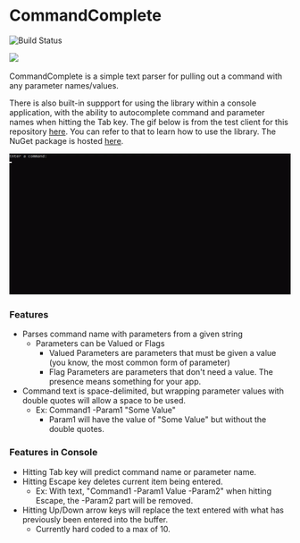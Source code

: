 # CommandComplete

![Build Status](https://programmeral.visualstudio.com/_apis/public/build/definitions/06509de1-b684-4544-a7f4-5a0d1a1a4269/28/badge)

![](https://sonarcloud.io/api/project_badges/measure?project=CommandComplete&metric=sqale_rating)


CommandComplete is a simple text parser for pulling out a command with any parameter names/values.

There is also built-in suppport for using the library within a console application, with the ability to autocomplete command and parameter names when hitting the Tab key. The gif below is from the test client for this repository [here](https://github.com/ProgrammerAl/CommandComplete/tree/master/CommandComplete/CommandComplete.ConsoleTestClient). You can refer to that to learn how to use the library. The NuGet package is hosted [here](https://www.nuget.org/packages/CommandComplete).

![Command Complete Demo in Console Screen](/ReadmeDocs/Images/Example1.gif)

### Features
- Parses command name with parameters from a given string
  - Parameters can be Valued or Flags
    - Valued Parameters are parameters that must be given a value (you know, the most common form of parameter)
    - Flag Parameters are parameters that don't need a value. The presence means something for your app.
- Command text is space-delimited, but wrapping parameter values with double quotes will allow a space to be used.
  - Ex: Command1 -Param1 "Some Value"
    - Param1 will have the value of "Some Value" but without the double quotes.

### Features in Console
- Hitting Tab key will predict command name or parameter name.
- Hitting Escape key deletes current item being entered.
  - Ex: With text, "Command1 -Param1 Value -Param2" when hitting Escape, the -Param2 part will be removed.
- Hitting Up/Down arrow keys will replace the text entered with what has previously been entered into the buffer. 
  - Currently hard coded to a max of 10.

